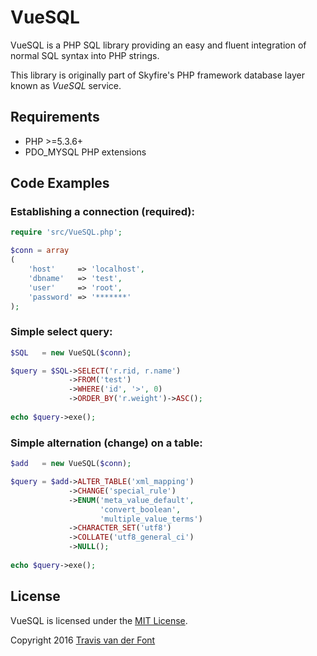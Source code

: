 # VueSQL

VueSQL is a PHP SQL library providing an easy and fluent integration of normal SQL syntax into PHP strings.

This library is originally part of Skyfire's PHP framework database layer known as *VueSQL* service.

## Requirements

- PHP >=5.3.6+
- PDO_MYSQL PHP extensions

## Code Examples

### Establishing a connection (required):

```php
require 'src/VueSQL.php';

$conn = array
(
    'host'     => 'localhost',
    'dbname'   => 'test',
    'user'     => 'root',
    'password' => '*******'
);
```
### Simple select query:

```php
$SQL   = new VueSQL($conn);

$query = $SQL->SELECT('r.rid, r.name')
             ->FROM('test')
             ->WHERE('id', '>', 0)
             ->ORDER_BY('r.weight')->ASC();
             
echo $query->exe();
```

### Simple alternation (change) on a table:

```php
$add   = new VueSQL($conn);

$query = $add->ALTER_TABLE('xml_mapping')
             ->CHANGE('special_rule')
             ->ENUM('meta_value_default',
                    'convert_boolean',
                    'multiple_value_terms')
             ->CHARACTER_SET('utf8')
             ->COLLATE('utf8_general_ci')
             ->NULL();
              
echo $query->exe();
```

## License

VueSQL is licensed under the [MIT License](http://opensource.org/licenses/MIT).

Copyright 2016 [Travis van der Font](http://travisfont.com)
